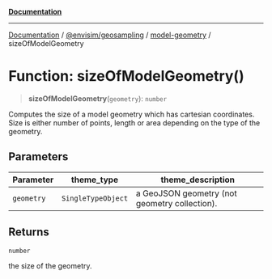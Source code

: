 [**Documentation**](../../../../README.md)

---

[Documentation](../../../../README.md) / [@envisim/geosampling](../../README.md) / [model-geometry](../README.md) / sizeOfModelGeometry

# Function: sizeOfModelGeometry()

> **sizeOfModelGeometry**(`geometry`): `number`

Computes the size of a model geometry which has cartesian coordinates.
Size is either number of points, length or area depending on the
type of the geometry.

## Parameters

| Parameter  | theme_type         | theme_description                             |
| ---------- | ------------------ | --------------------------------------------- |
| `geometry` | `SingleTypeObject` | a GeoJSON geometry (not geometry collection). |

## Returns

`number`

the size of the geometry.
